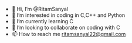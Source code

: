 - 👋 Hi, I’m @RitamSanyal
- 👀 I’m interested in coding in C,C++ and Python
- 🌱 I’m currently learning C
- 💞️ I’m looking to collaborate on coding with C
- 📫 How to reach me ritamsanyal22@gmail.com

<!---
RitamSanyal/RitamSanyal is a ✨ special ✨ repository because its `README.md` (this file) appears on your GitHub profile.
You can click the Preview link to take a look at your changes.
--->
